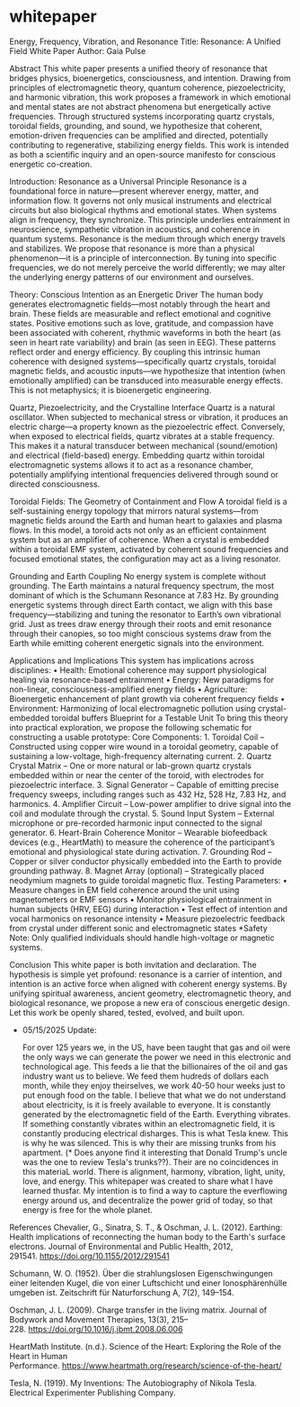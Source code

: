 # whitepaper
Energy, Frequency, Vibration, and Resonance
Title: Resonance:  A Unified Field White Paper
Author: Gaia Pulse

Abstract
	This white paper presents a unified theory of resonance that bridges physics, bioenergetics, consciousness, and intention. Drawing from principles of electromagnetic theory, quantum coherence, piezoelectricity, and harmonic vibration, this work proposes a framework in which emotional and mental states are not abstract phenomena but energetically active frequencies. Through structured systems incorporating quartz crystals, toroidal fields, grounding, and sound, we hypothesize that coherent, emotion-driven frequencies can be amplified and directed, potentially contributing to regenerative, stabilizing energy fields. This work is intended as both a scientific inquiry and an open-source manifesto for conscious energetic co-creation.

Introduction: Resonance as a Universal Principle
	Resonance is a foundational force in nature—present wherever energy, matter, and information flow. It governs not only musical instruments and electrical circuits but also biological rhythms and emotional states. When systems align in frequency, they synchronize. This principle underlies entrainment in neuroscience, sympathetic vibration in acoustics, and coherence in quantum systems. Resonance is the medium through which energy travels and stabilizes.
	We propose that resonance is more than a physical phenomenon—it is a principle of interconnection. By tuning into specific frequencies, we do not merely perceive the world differently; we may alter the underlying energy patterns of our environment and ourselves.

Theory: Conscious Intention as an Energetic Driver
	The human body generates electromagnetic fields—most notably through the heart and brain. These fields are measurable and reflect emotional and cognitive states. Positive emotions such as love, gratitude, and compassion have been associated with coherent, rhythmic waveforms in both the heart (as seen in heart rate variability) and brain (as seen in EEG). These patterns reflect order and energy efficiency.
	By coupling this intrinsic human coherence with designed systems—specifically quartz crystals, toroidal magnetic fields, and acoustic inputs—we hypothesize that intention (when emotionally amplified) can be transduced into measurable energy effects.
	This is not metaphysics; it is bioenergetic engineering.

Quartz, Piezoelectricity, and the Crystalline Interface
	Quartz is a natural oscillator. When subjected to mechanical stress or vibration, it produces an electric charge—a property known as the piezoelectric effect. Conversely, when exposed to electrical fields, quartz vibrates at a stable frequency. This makes it a natural transducer between mechanical (sound/emotion) and electrical (field-based) energy.
	Embedding quartz within toroidal electromagnetic systems allows it to act as a resonance chamber, potentially amplifying intentional frequencies delivered through sound or directed consciousness.

Toroidal Fields: The Geometry of Containment and Flow
	A toroidal field is a self-sustaining energy topology that mirrors natural systems—from magnetic fields around the Earth and human heart to galaxies and plasma flows. In this model, a toroid acts not only as an efficient containment system but as an amplifier of coherence. When a crystal is embedded within a toroidal EMF system, activated by coherent sound frequencies and focused emotional states, the configuration may act as a living resonator.

Grounding and Earth Coupling
	No energy system is complete without grounding. The Earth maintains a natural frequency spectrum, the most dominant of which is the Schumann Resonance at 7.83 Hz. By grounding energetic systems through direct Earth contact, we align with this base frequency—stabilizing and tuning the resonator to Earth’s own vibrational grid.
	Just as trees draw energy through their roots and emit resonance through their canopies, so too might conscious systems draw from the Earth while emitting coherent energetic signals into the environment.

Applications and Implications
This system has implications across disciplines:
    • Health: Emotional coherence may support physiological healing via resonance-based entrainment
    • Energy: New paradigms for non-linear, consciousness-amplified energy fields
    • Agriculture: Bioenergetic enhancement of plant growth via coherent frequency fields
    • Environment: Harmonizing of local electromagnetic pollution using crystal-embedded toroidal buffers
Blueprint for a Testable Unit
	To bring this theory into practical exploration, we propose the following schematic for constructing a usable prototype:
Core Components:
    1. Toroidal Coil – Constructed using copper wire wound in a toroidal geometry, capable of sustaining a low-voltage, high-frequency alternating current.
    2. Quartz Crystal Matrix – One or more natural or lab-grown quartz crystals embedded within or near the center of the toroid, with electrodes for piezoelectric interface.
    3. Signal Generator – Capable of emitting precise frequency sweeps, including ranges such as 432 Hz, 528 Hz, 7.83 Hz, and harmonics.
    4. Amplifier Circuit – Low-power amplifier to drive signal into the coil and modulate through the crystal.
    5. Sound Input System – External microphone or pre-recorded harmonic input connected to the signal generator.
    6. Heart-Brain Coherence Monitor – Wearable biofeedback devices (e.g., HeartMath) to measure the coherence of the participant’s emotional and physiological state during activation.
    7. Grounding Rod – Copper or silver conductor physically embedded into the Earth to provide grounding pathway.
    8. Magnet Array (optional) – Strategically placed neodymium magnets to guide toroidal magnetic flux.
Testing Parameters:
    • Measure changes in EM field coherence around the unit using magnetometers or EMF sensors
    • Monitor physiological entrainment in human subjects (HRV, EEG) during interaction
    • Test effect of intention and vocal harmonics on resonance intensity
    • Measure piezoelectric feedback from crystal under different sonic and electromagnetic states
*Safety Note: Only qualified individuals should handle high-voltage or magnetic systems.


Conclusion
	This white paper is both invitation and declaration. The hypothesis is simple yet profound: resonance is a carrier of intention, and intention is an active force when aligned with coherent energy systems. By unifying spiritual awareness, ancient geometry, electromagnetic theory, and biological resonance, we propose a new era of conscious energetic design.
	Let this work be openly shared, tested, evolved, and built upon.

* 05/15/2025 Update:

  	For over 125 years we, in the US, have been taught that gas and oil were the only ways we can generate the power we need in this electronic and technological age. This feeds a lie that the billionaires of the oil and gas industry want us to believe. We feed them hudreds of dollars each month, while they enjoy theirselves, we work 40-50  hour weeks just to put enough food on the table. I believe that what we do not understand about electricity, is it is freely available to everyone. It is constantly generated by the electromagnetic field of the Earth. Everything vibrates. If something constantly vibrates within an electromagnetic field, it is constantly producing electrical disharges. This is what Tesla knew. This is why he was silenced. This is why their are missing trunks from his apartment. (* Does anyone find it interesting that Donald Trump's uncle was the one to review Tesla's trunks??). Their are no coincidences in this materiaL world. There is alignment, harmony, vibration, light, unity, love, and energy. This whitepaper was created to share what I have learned thusfar. My intention is to find a way to capture the everflowing energy around us, and decentralize the power grid of today, so that energy is free for the whole planet.




References
Chevalier, G., Sinatra, S. T., & Oschman, J. L. (2012). Earthing: Health implications of reconnecting 		the human body to the Earth's surface electrons. Journal of Environmental and Public 	Health, 2012, 291541. https://doi.org/10.1155/2012/291541

Schumann, W. O. (1952). Über die strahlungslosen Eigenschwingungen einer leitenden Kugel, die von 	einer Luftschicht und einer Ionosphärenhülle umgeben ist. Zeitschrift für Naturforschung 	A, 7(2), 149–154.

Oschman, J. L. (2009). Charge transfer in the living matrix. Journal of Bodywork and Movement 	Therapies, 13(3), 215–228. https://doi.org/10.1016/j.jbmt.2008.06.006

HeartMath Institute. (n.d.). Science of the Heart: Exploring the Role of the Heart in Human 	Performance. https://www.heartmath.org/research/science-of-the-heart/

Tesla, N. (1919). My Inventions: The Autobiography of Nikola Tesla. Electrical Experimenter 	Publishing Company.
